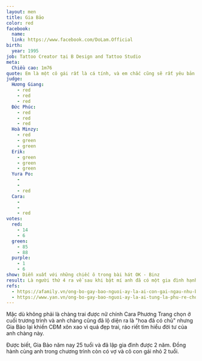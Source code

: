 ```yaml
---
layout: men
title: Gia Bảo
color: red
facebook:
  name: 
  link: https://www.facebook.com/DoLam.Official
birth:
  year: 1995
job: Tattoo Creator tại B Design and Tattoo Studio
meta:
  Chiều cao: 1m76
quote: Em là một cô gái rất là cá tính, và em chắc cũng sẽ rất yêu bản thân mình đúng hông? Vì đó là điều mà khiến anh sẽ rất là yêu em.
judge:
  Hương Giang:
    - red
    - red
    - red
  Đức Phúc:
    - red
    - red
    - red
  Hoà Minzy:
    - red
    - green
    - green
  Erik:
    - green
    - green
    - green
  Yura Po:
    -
    -
    - red
  Cara:
    -
    -
    - red
votes:
  red:
    - 14
    - 6
  green:
    - 85
    - 88
  purple:
    - 1
    - 6
show: Diễn xuất với những chiếc ô trong bài hát OK - Binz
result: Là người thứ 4 ra về sau khi bật mí anh đã có một gia đình hạnh phúc.
refs:
  - https://afamily.vn/ong-bo-gay-bao-nguoi-ay-la-ai-con-gai-ngau-nhu-bo-lay-vo-hon-5-tuoi-va-chuyen-tinh-phu-re-cuoi-co-dau-cuc-kho-tin-20200605224700147.chn
  - https://www.yan.vn/ong-bo-gay-bao-nguoi-ay-la-ai-tung-la-phu-re-cho-dam-cuoi-cua-vo-231266.html
---
```

Mặc dù không phải là chàng trai được nữ chính Cara Phương Trang chọn ở cuối trương trình và anh chàng cũng đã lộ diện ra là "hoa đã có chủ" nhưng Gia Bảo lại khiến CĐM xôn xao vì quá đẹp trai, ráo riết tìm hiểu đời tư của anh chàng này.

Được biết, Gia Bảo năm nay 25 tuổi và đã lập gia đình được 2 năm. Đồng hành cùng anh trong chương trình còn có vợ và cô con gái nhỏ 2 tuổi.